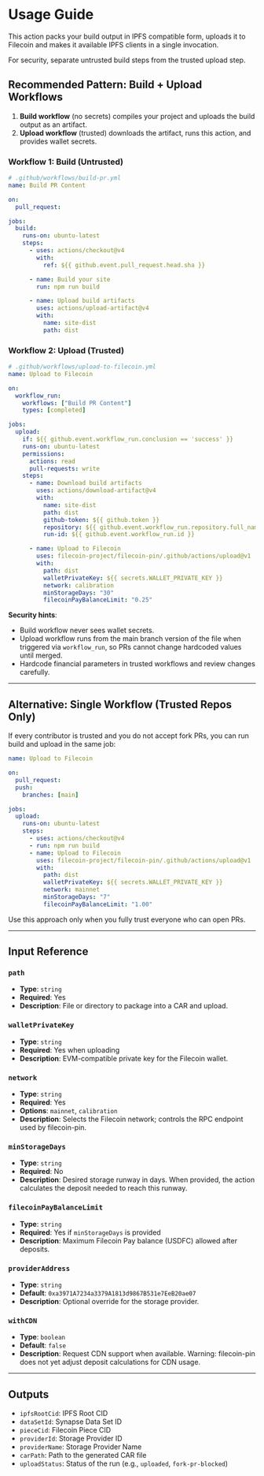 # Usage Guide

This action packs your build output in IPFS compatible form, uploads it to Filecoin and makes it available IPFS clients in a single invocation.

For security, separate untrusted build steps from the trusted upload step.

## Recommended Pattern: Build + Upload Workflows

1. **Build workflow** (no secrets) compiles your project and uploads the build output as an artifact.
2. **Upload workflow** (trusted) downloads the artifact, runs this action, and provides wallet secrets.

### Workflow 1: Build (Untrusted)

```yaml
# .github/workflows/build-pr.yml
name: Build PR Content

on:
  pull_request:

jobs:
  build:
    runs-on: ubuntu-latest
    steps:
      - uses: actions/checkout@v4
        with:
          ref: ${{ github.event.pull_request.head.sha }}

      - name: Build your site
        run: npm run build

      - name: Upload build artifacts
        uses: actions/upload-artifact@v4
        with:
          name: site-dist
          path: dist
```

### Workflow 2: Upload (Trusted)

```yaml
# .github/workflows/upload-to-filecoin.yml
name: Upload to Filecoin

on:
  workflow_run:
    workflows: ["Build PR Content"]
    types: [completed]

jobs:
  upload:
    if: ${{ github.event.workflow_run.conclusion == 'success' }}
    runs-on: ubuntu-latest
    permissions:
      actions: read
      pull-requests: write
    steps:
      - name: Download build artifacts
        uses: actions/download-artifact@v4
        with:
          name: site-dist
          path: dist
          github-token: ${{ github.token }}
          repository: ${{ github.event.workflow_run.repository.full_name }}
          run-id: ${{ github.event.workflow_run.id }}

      - name: Upload to Filecoin
        uses: filecoin-project/filecoin-pin/.github/actions/upload@v1
        with:
          path: dist
          walletPrivateKey: ${{ secrets.WALLET_PRIVATE_KEY }}
          network: calibration
          minStorageDays: "30"
          filecoinPayBalanceLimit: "0.25"
```

**Security hints**:
- Build workflow never sees wallet secrets.
- Upload workflow runs from the main branch version of the file when triggered via `workflow_run`, so PRs cannot change hardcoded values until merged.
- Hardcode financial parameters in trusted workflows and review changes carefully.

---

## Alternative: Single Workflow (Trusted Repos Only)

If every contributor is trusted and you do not accept fork PRs, you can run build and upload in the same job:

```yaml
name: Upload to Filecoin

on:
  pull_request:
  push:
    branches: [main]

jobs:
  upload:
    runs-on: ubuntu-latest
    steps:
      - uses: actions/checkout@v4
      - run: npm run build
      - name: Upload to Filecoin
        uses: filecoin-project/filecoin-pin/.github/actions/upload@v1
        with:
          path: dist
          walletPrivateKey: ${{ secrets.WALLET_PRIVATE_KEY }}
          network: mainnet
          minStorageDays: "7"
          filecoinPayBalanceLimit: "1.00"
```

Use this approach only when you fully trust everyone who can open PRs.

---

## Input Reference

### `path`
- **Type**: `string`
- **Required**: Yes
- **Description**: File or directory to package into a CAR and upload.

### `walletPrivateKey`
- **Type**: `string`
- **Required**: Yes when uploading
- **Description**: EVM-compatible private key for the Filecoin wallet.

### `network`
- **Type**: `string`
- **Required**: Yes
- **Options**: `mainnet`, `calibration`
- **Description**: Selects the Filecoin network; controls the RPC endpoint used by filecoin-pin.

### `minStorageDays`
- **Type**: `string`
- **Required**: No
- **Description**: Desired storage runway in days. When provided, the action calculates the deposit needed to reach this runway.

### `filecoinPayBalanceLimit`
- **Type**: `string`
- **Required**: Yes if `minStorageDays` is provided
- **Description**: Maximum Filecoin Pay balance (USDFC) allowed after deposits.

### `providerAddress`
- **Type**: `string`
- **Default**: `0xa3971A7234a3379A1813d9867B531e7EeB20ae07`
- **Description**: Optional override for the storage provider.

### `withCDN`
- **Type**: `boolean`
- **Default**: `false`
- **Description**: Request CDN support when available. Warning: filecoin-pin does not yet adjust deposit calculations for CDN usage.

---

## Outputs

- `ipfsRootCid`: IPFS Root CID
- `dataSetId`: Synapse Data Set ID
- `pieceCid`: Filecoin Piece CID
- `providerId`: Storage Provider ID
- `providerName`: Storage Provider Name
- `carPath`: Path to the generated CAR file
- `uploadStatus`: Status of the run (e.g., `uploaded`, `fork-pr-blocked`)

